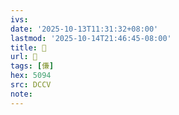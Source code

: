 ```yaml
---
ivs:
date: '2025-10-13T11:31:32+08:00'
lastmod: '2025-10-14T21:46:45-08:00'
title: 󰩴
url: 󰩴
tags: [傔]
hex: 5094
src: DCCV
note:
---
```

